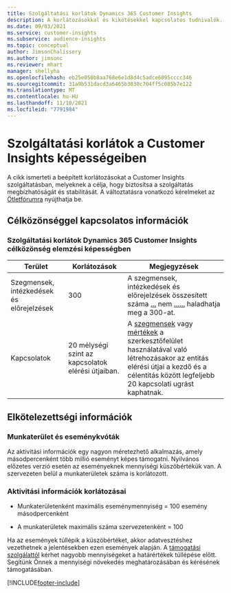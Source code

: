 ```yaml
---
title: Szolgáltatási korlátok Dynamics 365 Customer Insights
description: A korlátozásokkal és kikötésekkel kapcsolatos tudnivalók.
ms.date: 09/03/2021
ms.service: customer-insights
ms.subservice: audience-insights
ms.topic: conceptual
author: JimsonChalissery
ms.author: jimsonc
ms.reviewer: mhart
manager: shellyha
ms.openlocfilehash: eb25e050b8aa768e6e1d8d4c5adce6095cccc346
ms.sourcegitcommit: 31a9b531dacd3a6465b3030c704ff5c085b7e122
ms.translationtype: MT
ms.contentlocale: hu-HU
ms.lasthandoff: 11/10/2021
ms.locfileid: "7791984"
---
```

# <a name="service-limits-in-customer-insights-capabilities"></a>Szolgáltatási korlátok a Customer Insights képességeiben

A cikk ismerteti a beépített korlátozásokat a Customer Insights szolgáltatásban, melyeknek a célja, hogy biztosítsa a szolgáltatás megbízhatóságát és stabilitását. A változtatásra vonatkozó kérelmeket az [Ötletfórumra](https://go.microsoft.com/fwlink/?linkid=2074172) nyújthatja be. 

## <a name="audience-insights"></a>Célközönséggel kapcsolatos információk

### <a name="service-limits-in-dynamics-365-customer-insights-audience-insights-capability"></a>Szolgáltatási korlátok Dynamics 365 Customer Insights célközönség elemzési képességben

| Terület  | Korlátozások  | Megjegyzések |
|-------------|---------------------------------------------------------------------|---------------------------------------------------------------------|
| Szegmensek, intézkedések és előrejelzések | 300  | A szegmensek, intézkedések és előrejelzések összesített száma [...](audience-insights/segments.md) nem [...](audience-insights/measures.md)[...](audience-insights/predictions.md) haladhatja meg a 300-at.  |
| Kapcsolatok | 20 mélységi szint az kapcsolatok elérési útjaiban. | A [szegmensek](audience-insights/segments.md) vagy [mértékek](audience-insights/measures.md) a szerkesztőfelület használatával való létrehozásakor az entitás elérési útjai a kezdő és a célentitás között legfeljebb 20 kapcsolati ugrást kaphatnak.  |


## <a name="engagement-insights"></a>Elkötelezettségi információk

### <a name="workspace-and-event-quotas"></a>Munkaterület és eseménykvóták

Az aktivitási információk egy nagyon méretezhető alkalmazás, amely másodpercenként több millió eseményt képes támogatni. Nyilvános előzetes verzió esetén az eseményeknek mennyiségi küszöbértékük van. A szervezeten belül a munkaterületek száma is korlátozott.

### <a name="engagement-insights-limits"></a>Aktivitási információk korlátozásai

- Munkaterületenként maximális eseménymennyiség = 100 esemény másodpercenként

- A munkaterületek maximális száma szervezetenként = 100

Ha az események túllépik a küszöbértéket, akkor adatvesztéshez vezethetnek a jelentésekben ezen események alapján. A [támogatási szolgálattól](https://go.microsoft.com/fwlink/?linkid=2145734) kérhet nagyobb mennyiségeket a határértékek túllépése előtt. Segítünk Önnek a mennyiségi növekedés meghatározásában és kérésének támogatásában.


[!INCLUDE[footer-include](includes/footer-banner.md)]
